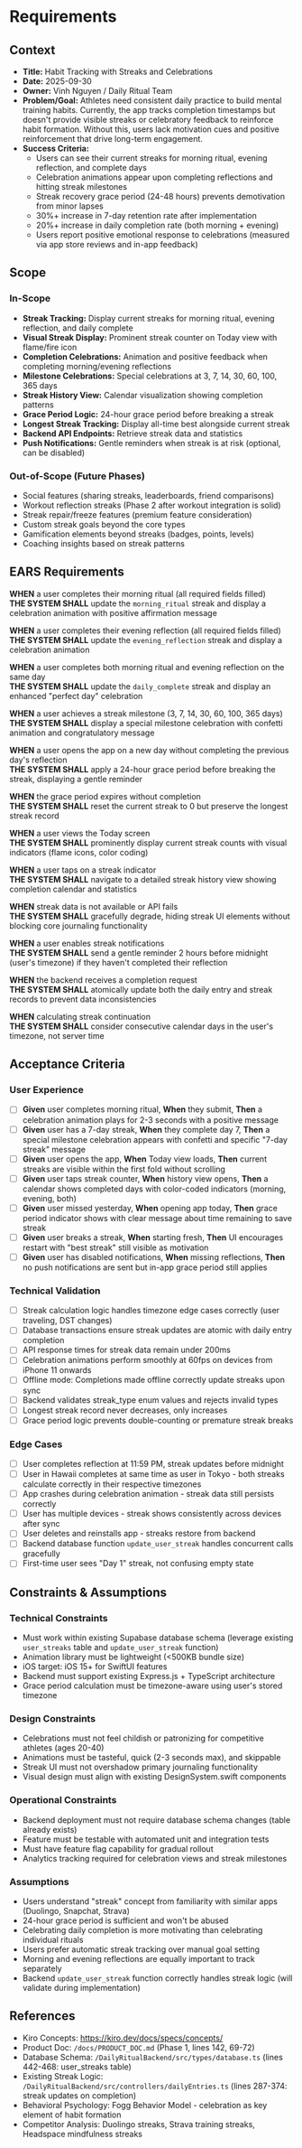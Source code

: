 # Requirements

## Context

- **Title:** Habit Tracking with Streaks and Celebrations
- **Date:** 2025-09-30
- **Owner:** Vinh Nguyen / Daily Ritual Team
- **Problem/Goal:** Athletes need consistent daily practice to build mental training habits. Currently, the app tracks completion timestamps but doesn't provide visible streaks or celebratory feedback to reinforce habit formation. Without this, users lack motivation cues and positive reinforcement that drive long-term engagement.
- **Success Criteria:**
  - Users can see their current streaks for morning ritual, evening reflection, and complete days
  - Celebration animations appear upon completing reflections and hitting streak milestones
  - Streak recovery grace period (24-48 hours) prevents demotivation from minor lapses
  - 30%+ increase in 7-day retention rate after implementation
  - 20%+ increase in daily completion rate (both morning + evening)
  - Users report positive emotional response to celebrations (measured via app store reviews and in-app feedback)

## Scope

### In-Scope
- **Streak Tracking:** Display current streaks for morning ritual, evening reflection, and daily complete
- **Visual Streak Display:** Prominent streak counter on Today view with flame/fire icon
- **Completion Celebrations:** Animation and positive feedback when completing morning/evening reflections
- **Milestone Celebrations:** Special celebrations at 3, 7, 14, 30, 60, 100, 365 days
- **Streak History View:** Calendar visualization showing completion patterns
- **Grace Period Logic:** 24-hour grace period before breaking a streak
- **Longest Streak Tracking:** Display all-time best alongside current streak
- **Backend API Endpoints:** Retrieve streak data and statistics
- **Push Notifications:** Gentle reminders when streak is at risk (optional, can be disabled)

### Out-of-Scope (Future Phases)
- Social features (sharing streaks, leaderboards, friend comparisons)
- Workout reflection streaks (Phase 2 after workout integration is solid)
- Streak repair/freeze features (premium feature consideration)
- Custom streak goals beyond the core types
- Gamification elements beyond streaks (badges, points, levels)
- Coaching insights based on streak patterns

## EARS Requirements

**WHEN** a user completes their morning ritual (all required fields filled)  
**THE SYSTEM SHALL** update the `morning_ritual` streak and display a celebration animation with positive affirmation message

**WHEN** a user completes their evening reflection (all required fields filled)  
**THE SYSTEM SHALL** update the `evening_reflection` streak and display a celebration animation

**WHEN** a user completes both morning ritual and evening reflection on the same day  
**THE SYSTEM SHALL** update the `daily_complete` streak and display an enhanced "perfect day" celebration

**WHEN** a user achieves a streak milestone (3, 7, 14, 30, 60, 100, 365 days)  
**THE SYSTEM SHALL** display a special milestone celebration with confetti animation and congratulatory message

**WHEN** a user opens the app on a new day without completing the previous day's reflection  
**THE SYSTEM SHALL** apply a 24-hour grace period before breaking the streak, displaying a gentle reminder

**WHEN** the grace period expires without completion  
**THE SYSTEM SHALL** reset the current streak to 0 but preserve the longest streak record

**WHEN** a user views the Today screen  
**THE SYSTEM SHALL** prominently display current streak counts with visual indicators (flame icons, color coding)

**WHEN** a user taps on a streak indicator  
**THE SYSTEM SHALL** navigate to a detailed streak history view showing completion calendar and statistics

**WHEN** streak data is not available or API fails  
**THE SYSTEM SHALL** gracefully degrade, hiding streak UI elements without blocking core journaling functionality

**WHEN** a user enables streak notifications  
**THE SYSTEM SHALL** send a gentle reminder 2 hours before midnight (user's timezone) if they haven't completed their reflection

**WHEN** the backend receives a completion request  
**THE SYSTEM SHALL** atomically update both the daily entry and streak records to prevent data inconsistencies

**WHEN** calculating streak continuation  
**THE SYSTEM SHALL** consider consecutive calendar days in the user's timezone, not server time

## Acceptance Criteria

### User Experience
- [ ] **Given** user completes morning ritual, **When** they submit, **Then** a celebration animation plays for 2-3 seconds with a positive message
- [ ] **Given** user has a 7-day streak, **When** they complete day 7, **Then** a special milestone celebration appears with confetti and specific "7-day streak" message
- [ ] **Given** user opens the app, **When** Today view loads, **Then** current streaks are visible within the first fold without scrolling
- [ ] **Given** user taps streak counter, **When** history view opens, **Then** a calendar shows completed days with color-coded indicators (morning, evening, both)
- [ ] **Given** user missed yesterday, **When** opening app today, **Then** grace period indicator shows with clear message about time remaining to save streak
- [ ] **Given** user breaks a streak, **When** starting fresh, **Then** UI encourages restart with "best streak" still visible as motivation
- [ ] **Given** user has disabled notifications, **When** missing reflections, **Then** no push notifications are sent but in-app grace period still applies

### Technical Validation
- [ ] Streak calculation logic handles timezone edge cases correctly (user traveling, DST changes)
- [ ] Database transactions ensure streak updates are atomic with daily entry completion
- [ ] API response times for streak data remain under 200ms
- [ ] Celebration animations perform smoothly at 60fps on devices from iPhone 11 onwards
- [ ] Offline mode: Completions made offline correctly update streaks upon sync
- [ ] Backend validates streak_type enum values and rejects invalid types
- [ ] Longest streak record never decreases, only increases
- [ ] Grace period logic prevents double-counting or premature streak breaks

### Edge Cases
- [ ] User completes reflection at 11:59 PM, streak updates before midnight
- [ ] User in Hawaii completes at same time as user in Tokyo - both streaks calculate correctly in their respective timezones
- [ ] App crashes during celebration animation - streak data still persists correctly
- [ ] User has multiple devices - streak shows consistently across devices after sync
- [ ] User deletes and reinstalls app - streaks restore from backend
- [ ] Backend database function `update_user_streak` handles concurrent calls gracefully
- [ ] First-time user sees "Day 1" streak, not confusing empty state

## Constraints & Assumptions

### Technical Constraints
- Must work within existing Supabase database schema (leverage existing `user_streaks` table and `update_user_streak` function)
- Animation library must be lightweight (<500KB bundle size)
- iOS target: iOS 15+ for SwiftUI features
- Backend must support existing Express.js + TypeScript architecture
- Grace period calculation must be timezone-aware using user's stored timezone

### Design Constraints
- Celebrations must not feel childish or patronizing for competitive athletes (ages 20-40)
- Animations must be tasteful, quick (2-3 seconds max), and skippable
- Streak UI must not overshadow primary journaling functionality
- Visual design must align with existing DesignSystem.swift components

### Operational Constraints
- Backend deployment must not require database schema changes (table already exists)
- Feature must be testable with automated unit and integration tests
- Must have feature flag capability for gradual rollout
- Analytics tracking required for celebration views and streak milestones

### Assumptions
- Users understand "streak" concept from familiarity with similar apps (Duolingo, Snapchat, Strava)
- 24-hour grace period is sufficient and won't be abused
- Celebrating daily completion is more motivating than celebrating individual rituals
- Users prefer automatic streak tracking over manual goal setting
- Morning and evening reflections are equally important to track separately
- Backend `update_user_streak` function correctly handles streak logic (will validate during implementation)

## References

- Kiro Concepts: https://kiro.dev/docs/specs/concepts/
- Product Doc: `/docs/PRODUCT_DOC.md` (Phase 1, lines 142, 69-72)
- Database Schema: `/DailyRitualBackend/src/types/database.ts` (lines 442-468: user_streaks table)
- Existing Streak Logic: `/DailyRitualBackend/src/controllers/dailyEntries.ts` (lines 287-374: streak updates on completion)
- Behavioral Psychology: Fogg Behavior Model - celebration as key element of habit formation
- Competitor Analysis: Duolingo streaks, Strava training streaks, Headspace mindfulness streaks
